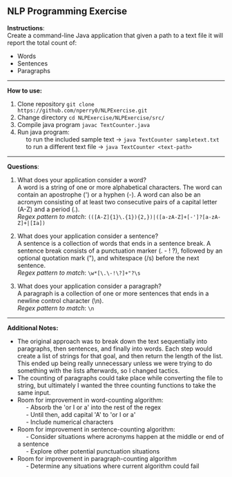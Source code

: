 ## NLP Programming Exercise

**Instructions**:<br />
Create a command-line Java application that given a path to a text file it will report the total count of:
* Words
* Sentences
* Paragraphs
---
**How to use:**
1. Clone repository  `git clone https://github.com/nperry0/NLPExercise.git`
2. Change directory `cd NLPExercise/NLPExercise/src/`
3. Compile java program `javac TextCounter.java`
4. Run java program:<br />
&nbsp;&nbsp;&nbsp;&nbsp; to run the included sample text -> `java TextCounter sampletext.txt`<br />
&nbsp;&nbsp;&nbsp;&nbsp; to run a different text file -> `java TextCounter <text-path>`
---
**Questions**:
1. What does your application consider a word?<br />
  A word is a string of one or more alphabetical characters. The word can contain an apostrophe (') or a hyphen (-). A word can also be an acronym consisting of at least two consecutive pairs of a capital letter (A-Z) and a period (.).<br />
  *Regex pattern to match*: `(([A-Z]{1}\.{1}){2,})|([a-zA-Z]+[-']?[a-zA-Z]+|[Ia])`
  
2. What does your application consider a sentence?<br />
  A sentence is a collection of words that ends in a sentence break. A sentence break consists of a punctuation marker (. - ! ?), followed by an optional quotation mark ("), and whitespace (/s) before the next sentence.<br />
  *Regex pattern to match*: `\w*[\.\-!\?]+"?\s`
  
3. What does your application consider a paragraph?<br />
  A paragraph is a collection of one or more sentences that ends in a newline control character (\n).<br />
  *Regex pattern to match*: `\n`
---
**Additional Notes:**<br />

- The original approach was to break down the text sequentially into paragraphs, then sentences, and finally into words. Each step would create a list of strings for that goal, and then return the length of the list. This ended up being really unnecessary unless we were trying to do something with the lists afterwards, so I changed tactics.
- The counting of paragraphs could take place while converting the file to string, but ultimately I wanted the three counting functions to take the same input.
- Room for improvement in word-counting algorithm: <br />
&nbsp;&nbsp;&nbsp;&nbsp; - Absorb the 'or I or a' into the rest of the regex <br />
&nbsp;&nbsp;&nbsp;&nbsp; - Until then, add capital 'A' to 'or I or a' <br />
&nbsp;&nbsp;&nbsp;&nbsp; - Include numerical characters  <br />
- Room for improvement in sentence-counting algorithm: <br />
&nbsp;&nbsp;&nbsp;&nbsp; - Consider situations where acronyms happen at the middle or end of a sentence  <br />
&nbsp;&nbsp;&nbsp;&nbsp; - Explore other potential punctuation situations  <br />
- Room for improvement in paragraph-counting algorithm <br />
&nbsp;&nbsp;&nbsp;&nbsp; - Determine any situations where current algorithm could fail  <br />
